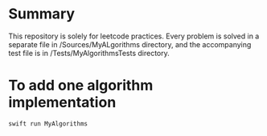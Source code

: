 # Summary

This repository is solely for leetcode practices. Every problem is solved in a separate file in /Sources/MyALgorithms directory, and the accompanying test file is in /Tests/MyAlgorithmsTests directory.

# To add one algorithm implementation
```
swift run MyAlgorithms
```
